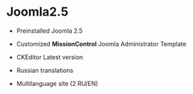 Joomla2.5
=========

- Preinstalled Joomla 2.5

- Customized **MissionControl** Joomla Administrator Template

- CKEditor Latest version

- Russian translations

- Multilanguage site (2 RU/EN)
